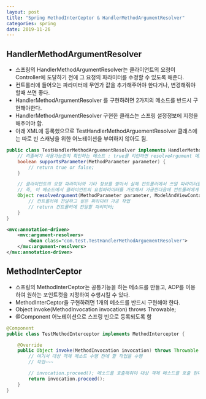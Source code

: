```yaml
---
layout: post
title: "Spring MethodInterCeptor & HandlerMethodArgumentResolver"
categories: spring
date: 2019-11-26
---
```



## HandlerMethodArgumentResolver
- 스프링의 HandlerMethodArgumentResolver는 클라이언트의 요청이 Controller에 도달하기 전에 그 요청의 파라미터를 수정할 수 있도록 해준다.
- 컨트롤러에 들어오는 파라미터에 무언가 값을 추가해주어야 한다거나, 변경해줘야 할때 쓰면 좋다.
- HandlerMethodArgumentResolver 를 구현하려면 2가지의 메소드를 반드시 구현해야한다.  
- HandlerMethodArgumentResolver 구현한 클래스는 스프링 설정정보에 지정을 해주어야 함.  
- 아래 XML에 등록했으므로 TestHandlerMethodArguementResolver 클래스에는 따로 빈 스캐닝을 위한 어노테이션을 부여하지 않아도 됨.  

```java
public class TestHandlerMethodArguementResolver implements HandlerMethodArgumentResolver {
    // 리졸버가 사용가능한지 확인하는 메소드 : true를 리턴하면 resolveArgument 메소드 수행, false를 리턴하면 resolveArgument 메소드 수행 안함
    boolean supportsParameter(MethodParameter parameter) {
        // return true or false;
    }

    // 클라이언트의 요청 파라미터와 기타 정보를 받아서 실제 컨트롤러에서 쓰일 파라미터를 리턴 
    // 즉, 이 메소드에서 클라이언트의 요청파라미터를 가로채서 가공한다음에 컨트롤러에게 가공된 파라미터로 요청을하게 됨
    Object resolveArgument(MethodParameter parameter, ModelAndViewContainer mavContainer, NativeWebRequest webRequest, WebDataBinderFactory binderFactory) throws Exception {
        // 컨트롤러에 전달하고 싶은 파라미터 가공 작업
        // return 컨트롤러에 전달할 파리미터;
    }
}

```

```xml
<mvc:annotation-driven>
    <mvc:argument-resolvers>
        <bean class="com.test.TestHandlerMethodArguementResolver">
    </mvc:argument-resolvers>
</mvc:annotation-driven>
```



## MethodInterCeptor
- 스프링의 MethodInterCeptor는 공통기능을 하는 메소드를 만들고, AOP를 이용하여 원하는 포인트컷을 지정하여 수행시킬 수 있다.
- MethodInterCeptor을 구현하려면 1개의 메소드를 반드시 구현해야 한다.
- Object invoke(MethodInvocation invocation) throws Throwable;
- @Component 어노테이션으로 스프링 빈으로 등록되도록 함  
```java
@Component
public class TestMethodInterceptor implements MethodInterceptor {

    @Override
	public Object invoke(MethodInvocation invocation) throws Throwable {
        // 여기서 대상 객체 메소드 수행 전에 할 작업을 수행
        // 작업~~~

        // invocation.proceed(); 메소드를 호출해줘야 대상 객체 메소드를 호출 한다.
        return invocation.proceed();
    }
}
```

